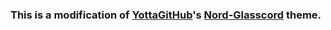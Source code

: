 ### This is a modification of [YottaGitHub](https://github.com/YottaGitHub)'s [Nord-Glasscord](https://github.com/YottaGitHub/Nord-Glasscord) theme.
